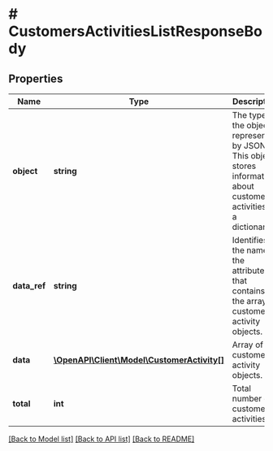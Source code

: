 # # CustomersActivitiesListResponseBody

## Properties

Name | Type | Description | Notes
------------ | ------------- | ------------- | -------------
**object** | **string** | The type of the object represented by JSON. This object stores information about customer activities in a dictionary. | [optional] [default to 'list']
**data_ref** | **string** | Identifies the name of the attribute that contains the array of customer activity objects. | [optional] [default to 'data']
**data** | [**\OpenAPI\Client\Model\CustomerActivity[]**](CustomerActivity.md) | Array of customer activity objects. | [optional]
**total** | **int** | Total number of customer activities. | [optional]

[[Back to Model list]](../../README.md#models) [[Back to API list]](../../README.md#endpoints) [[Back to README]](../../README.md)
